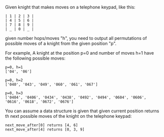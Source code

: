 Given knight that makes moves on a telephone keypad, like this:
```
| 1 | 2 | 3 |
| 4 | 5 | 6 |
| 7 | 8 | 9 |
| _ | 0 | _ |
```
given number hops/moves "h", you need to output all permutations of possible moves of a knight from the given position "p".

For example,
A knight at the position p=0 and number of moves h=1 have the following possible moves:
```
p=0, h=1
['04', '06']

p=0, h=2
['040', '043', '049', '060', '061', '067']

p=0, h=3
['0404', '0406', '0434', '0438', '0492', '0494', '0604', '0606', '0616', '0618', '0672', '0676']
```

You can assume a data structure is given that given current position returns th next possible moves of the knight on the telephone keypad:
```
next_move_after[0] returns [4, 6]
next_move_after[4] returns [0, 3, 9]
```